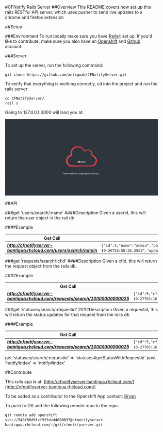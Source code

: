 #CFNotify Rails Server
##Overview
This README covers how set up this rails RESTful API server, which uses pusher to send live updates to a chrome and firefox extension

##Setup

###Environment
To run locally make sure you have [Rails4](http://railsapps.github.io/installing-rails.html) set up. If you'd like to contribute, make sure you also have an [Openshift](https://www.openshift.com/) and [Github](https://github.com/) account.

###Server

To set up the server, run the following command:

```
git clone https://github.com/antiguab/CFNotifyServer.git
```

To verify that everything is working correctly, cd into the project and run the rails server:

```
cd CFNotifyServer/
rail s
```

Going to 127.0.0.1:3000 will land you at:

![homepage](https://github.com/antiguab/CFNotifyServer/blob/master/readme-assets/Screen%20Shot%202014-12-15%20at%202.33.17%20PM.png)

##API

###get 'users/search/:name'
####Description
Given a userid, this will return the user object in the rail db.

####Example

|     Get Call         |      Response        |
| ------------ | ------------ |
| ***http://cfnotifyserver-bantigua.rhcloud.com/users/search/admin*** | ```{"id":1,"name":"admin","password":"smartvm","created_at":"2014-10-26T20:58:26.256Z","updated_at":"2014-10-26T20:58:26.256Z"}``` |

###get 'requests/search/:cfid'
####Description
Given a cfid, this will return the request object from the rails db.

####Example

|     Get Call         |      Response        |
| ------------ | ------------ |
| ***http://cfnotifyserver-bantigua.rhcloud.com/requests/search/10000000000025***| ```{"id":5,"cfid":"10000000000025","user_id":1,"created_at":"2014-10-27T05:16:01.266Z","updated_at":"2014-10-27T05:16:01.266Z"}``` |

###get 'statuses/search/:requestid'
####Description
Given a requestid, this will return the status updates for that request from the rails db.

####Example

|     Get Call         |      Response        |
| ------------ | ------------ |
| ***http://cfnotifyserver-bantigua.rhcloud.com/requests/search/10000000000025***| ```{"id":5,"cfid":"10000000000025","user_id":1,"created_at":"2014-10-27T05:16:01.266Z","updated_at":"2014-10-27T05:16:01.266Z"}``` |










  get 'statuses/search/:requestid' => 'statuses#getStatusWithRequestId'
  post 'notify/index' => 'notify#index'


##Contribute

This rails app is at: [http://cfnotifyserver-bantigua.rhcloud.com/](http://cfnotifyserver-bantigua.rhcloud.com/)

To be added as a contributor to the Openshift App contact: [Bryan](mailto:bantigua@redhat.com)

To push to OS add the following remote repo to the repo:

```
git remote add openshift ssh://548f50d9fcf933dad4000037@cfnotifyserver-bantigua.rhcloud.com/~/git/cfnotifyserver.git
```
